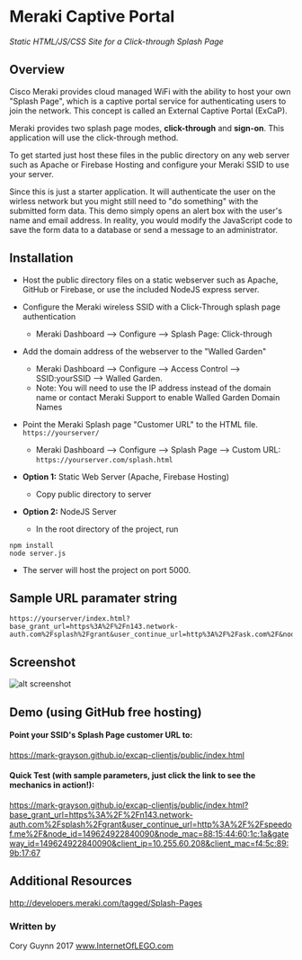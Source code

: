 
#  Meraki Captive Portal
*Static HTML/JS/CSS Site for a Click-through Splash Page*




## Overview
Cisco Meraki provides cloud managed WiFi with the ability to host your own "Splash Page", which is a captive portal service for authenticating users to join the network. This concept is called an External Captive Portal (ExCaP). 

Meraki provides two splash page modes, **click-through** and **sign-on**. This application will use the click-through method.

To get started just host these files in the public directory on any web server such as Apache or Firebase Hosting and configure your Meraki SSID to use your server. 

Since this is just a starter application. It will authenticate the user on the wirless network but you might still need to "do something" with the submitted form data. This demo simply opens an alert box with the user's name and email address. In reality, you would modify the JavaScript code to save the form data to a database or send a message to an administrator. 

## Installation
* Host the public directory files on a static webserver such as Apache, GitHub or Firebase, or use the included NodeJS express server. 
* Configure the Meraki wireless SSID with a Click-Through splash page authentication
    * Meraki Dashboard --> Configure --> Splash Page: Click-through
* Add the domain address of the webserver to the "Walled Garden" 
    * Meraki Dashboard --> Configure --> Access Control --> SSID:yourSSID --> Walled Garden.
    * Note: You will need to use the IP address instead of the domain name or contact Meraki Support to enable Walled Garden Domain Names
* Point the Meraki Splash page "Customer URL" to the HTML file. `https://yourserver/`
    * Meraki Dashboard --> Configure --> Splash Page --> Custom URL: `https://yourserver.com/splash.html`

* **Option 1:** Static Web Server 
(Apache, Firebase Hosting)
   * Copy public directory to server
* **Option 2:** NodeJS Server
   * In the root directory of the project, run 
```
npm install
node server.js
```
- The server will host the project on port 5000.


## Sample URL paramater string
```
https://yourserver/index.html?base_grant_url=https%3A%2F%2Fn143.network-auth.com%2Fsplash%2Fgrant&user_continue_url=http%3A%2F%2Fask.com%2F&node_id=149624921787028&node_mac=88:15:44:50:0a:94&gateway_id=149624921787028&client_ip=10.110.154.195&client_mac=60:e3:ac:f7:48:08:22
```

## Screenshot
![alt screenshot](screenshot.png)

## Demo (using GitHub free hosting)
#### Point your SSID's Splash Page customer URL to:
https://mark-grayson.github.io/excap-clientjs/public/index.html

#### Quick Test (with sample parameters, just click the link to see the mechanics in action!):
https://mark-grayson.github.io/excap-clientjs/public/index.html?base_grant_url=https%3A%2F%2Fn143.network-auth.com%2Fsplash%2Fgrant&user_continue_url=http%3A%2F%2Fspeedof.me%2F&node_id=149624922840090&node_mac=88:15:44:60:1c:1a&gateway_id=149624922840090&client_ip=10.255.60.208&client_mac=f4:5c:89:9b:17:67


## Additional Resources
http://developers.meraki.com/tagged/Splash-Pages

### Written by 
Cory Guynn
2017
www.InternetOfLEGO.com


